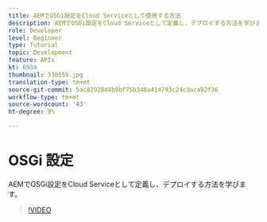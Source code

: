 ```yaml
---
title: AEMでOSGi設定をCloud Serviceとして使用する方法
description: AEMでOSGi設定をCloud Serviceとして定義し、デプロイする方法を学びます。
role: Developer
level: Beginner
type: Tutorial
topic: Development
feature: APIs
kt: 6934
thumbnail: 330559.jpg
translation-type: tm+mt
source-git-commit: 5ac82928d4b0bf75b348a414793c24c3aca92f36
workflow-type: tm+mt
source-wordcount: '43'
ht-degree: 9%

---
```



# OSGi 設定

AEMでOSGi設定をCloud Serviceとして定義し、デプロイする方法を学びます。

>[!VIDEO](https://video.tv.adobe.com/v/330559/?quality=12&learn=on)